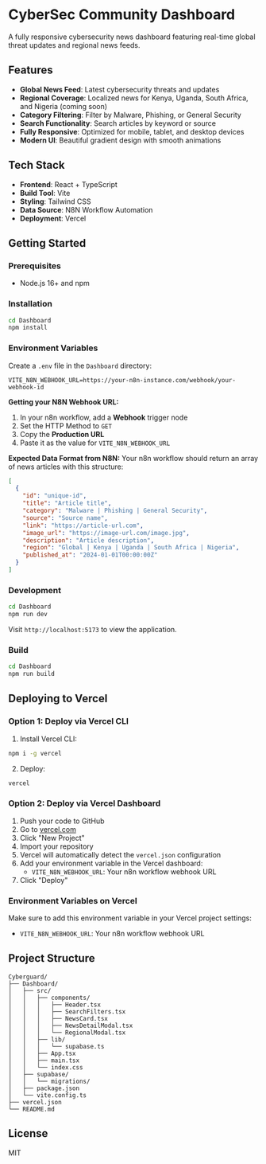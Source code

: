 # CyberSec Community Dashboard

A fully responsive cybersecurity news dashboard featuring real-time global threat updates and regional news feeds.

## Features

- **Global News Feed**: Latest cybersecurity threats and updates
- **Regional Coverage**: Localized news for Kenya, Uganda, South Africa, and Nigeria (coming soon)
- **Category Filtering**: Filter by Malware, Phishing, or General Security
- **Search Functionality**: Search articles by keyword or source
- **Fully Responsive**: Optimized for mobile, tablet, and desktop devices
- **Modern UI**: Beautiful gradient design with smooth animations

## Tech Stack

- **Frontend**: React + TypeScript
- **Build Tool**: Vite
- **Styling**: Tailwind CSS
- **Data Source**: N8N Workflow Automation
- **Deployment**: Vercel

## Getting Started

### Prerequisites

- Node.js 16+ and npm

### Installation

```bash
cd Dashboard
npm install
```

### Environment Variables

Create a `.env` file in the `Dashboard` directory:

```env
VITE_N8N_WEBHOOK_URL=https://your-n8n-instance.com/webhook/your-webhook-id
```

**Getting your N8N Webhook URL:**
1. In your n8n workflow, add a **Webhook** trigger node
2. Set the HTTP Method to `GET`
3. Copy the **Production URL**
4. Paste it as the value for `VITE_N8N_WEBHOOK_URL`

**Expected Data Format from N8N:**
Your n8n workflow should return an array of news articles with this structure:
```json
[
  {
    "id": "unique-id",
    "title": "Article title",
    "category": "Malware | Phishing | General Security",
    "source": "Source name",
    "link": "https://article-url.com",
    "image_url": "https://image-url.com/image.jpg",
    "description": "Article description",
    "region": "Global | Kenya | Uganda | South Africa | Nigeria",
    "published_at": "2024-01-01T00:00:00Z"
  }
]
```

### Development

```bash
cd Dashboard
npm run dev
```

Visit `http://localhost:5173` to view the application.

### Build

```bash
cd Dashboard
npm run build
```

## Deploying to Vercel

### Option 1: Deploy via Vercel CLI

1. Install Vercel CLI:
```bash
npm i -g vercel
```

2. Deploy:
```bash
vercel
```

### Option 2: Deploy via Vercel Dashboard

1. Push your code to GitHub
2. Go to [vercel.com](https://vercel.com)
3. Click "New Project"
4. Import your repository
5. Vercel will automatically detect the `vercel.json` configuration
6. Add your environment variable in the Vercel dashboard:
   - `VITE_N8N_WEBHOOK_URL`: Your n8n workflow webhook URL
7. Click "Deploy"

### Environment Variables on Vercel

Make sure to add this environment variable in your Vercel project settings:

- `VITE_N8N_WEBHOOK_URL`: Your n8n workflow webhook URL

## Project Structure

```
Cyberguard/
├── Dashboard/
│   ├── src/
│   │   ├── components/
│   │   │   ├── Header.tsx
│   │   │   ├── SearchFilters.tsx
│   │   │   ├── NewsCard.tsx
│   │   │   ├── NewsDetailModal.tsx
│   │   │   └── RegionalModal.tsx
│   │   ├── lib/
│   │   │   └── supabase.ts
│   │   ├── App.tsx
│   │   ├── main.tsx
│   │   └── index.css
│   ├── supabase/
│   │   └── migrations/
│   ├── package.json
│   └── vite.config.ts
├── vercel.json
└── README.md
```

## License

MIT
